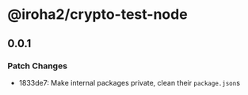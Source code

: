 # @iroha2/crypto-test-node

## 0.0.1

### Patch Changes

- 1833de7: Make internal packages private, clean their `package.json`s
